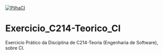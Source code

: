[![PilhaCI](https://github.com/Lucas-Alipio/Exercicio_C214-Teorico_CI/actions/workflows/PilhaCI.yml/badge.svg)](https://github.com/Lucas-Alipio/Exercicio_C214-Teorico_CI/actions)

# Exercicio_C214-Teorico_CI
Exercicio Prático da Disciplina de C214-Teoria (Engenharia de Software), sobre CI.
